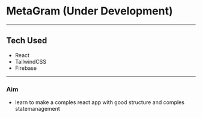 # MetaGram (Under Development)
---
## Tech Used
- React
- TailwindCSS
- Firebase
---
### Aim
- learn to make a comples react app with good structure and comples statemanagement